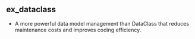 ## ex_dataclass

* A more powerful data model management than DataClass that reduces maintenance costs and improves coding efficiency.